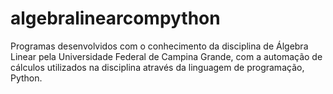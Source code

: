 # algebralinearcompython
Programas desenvolvidos com o conhecimento da disciplina de Álgebra Linear pela Universidade Federal de Campina Grande, com a automação de cálculos utilizados na disciplina através da linguagem de programação, Python.
